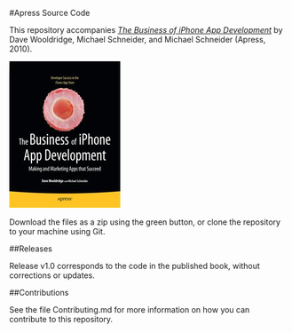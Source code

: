 #Apress Source Code

This repository accompanies [*The Business of iPhone App Development*](http://www.apress.com/9781430227335) by Dave Wooldridge, Michael  Schneider, and Michael Schneider (Apress, 2010).

![Cover image](9781430227335.jpg)

Download the files as a zip using the green button, or clone the repository to your machine using Git.

##Releases

Release v1.0 corresponds to the code in the published book, without corrections or updates.

##Contributions

See the file Contributing.md for more information on how you can contribute to this repository.
